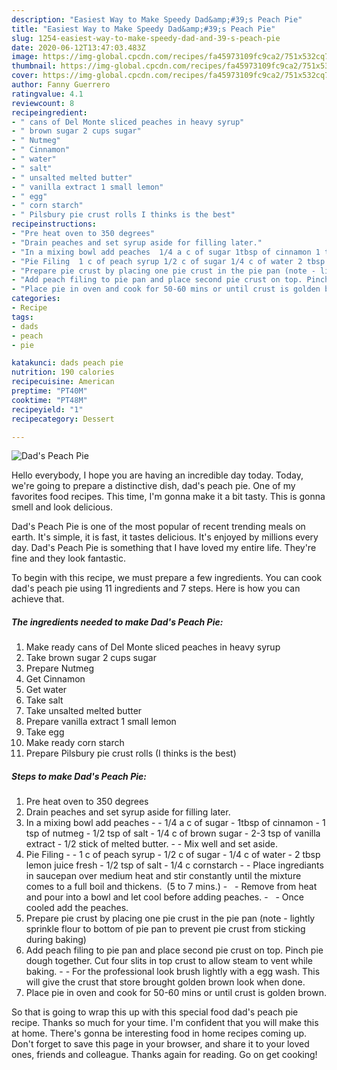```yaml
---
description: "Easiest Way to Make Speedy Dad&amp;#39;s Peach Pie"
title: "Easiest Way to Make Speedy Dad&amp;#39;s Peach Pie"
slug: 1254-easiest-way-to-make-speedy-dad-and-39-s-peach-pie
date: 2020-06-12T13:47:03.483Z
image: https://img-global.cpcdn.com/recipes/fa45973109fc9ca2/751x532cq70/dads-peach-pie-recipe-main-photo.jpg
thumbnail: https://img-global.cpcdn.com/recipes/fa45973109fc9ca2/751x532cq70/dads-peach-pie-recipe-main-photo.jpg
cover: https://img-global.cpcdn.com/recipes/fa45973109fc9ca2/751x532cq70/dads-peach-pie-recipe-main-photo.jpg
author: Fanny Guerrero
ratingvalue: 4.1
reviewcount: 8
recipeingredient:
- " cans of Del Monte sliced peaches in heavy syrup"
- " brown sugar 2 cups sugar"
- " Nutmeg"
- " Cinnamon"
- " water"
- " salt"
- " unsalted melted butter"
- " vanilla extract 1 small lemon"
- " egg"
- " corn starch"
- " Pilsbury pie crust rolls I thinks is the best"
recipeinstructions:
- "Pre heat oven to 350 degrees"
- "Drain peaches and set syrup aside for filling later."
- "In a mixing bowl add peaches  1/4 a c of sugar 1tbsp of cinnamon 1 tsp of nutmeg 1/2 tsp of salt  1/4 c of brown sugar  2-3 tsp of vanilla extract 1/2 stick of melted butter.  Mix well and set aside."
- "Pie Filing  1 c of peach syrup 1/2 c of sugar 1/4 c of water 2 tbsp lemon juice fresh 1/2 tsp of salt 1/4 c cornstarch  Place ingrediants in saucepan over medium heat and stir constantly until the mixture comes to a full boil and thickens.  (5 to 7 mins.)   Remove from heat and pour into a bowl and let cool before adding peaches.    Once cooled add the peaches."
- "Prepare pie crust by placing one pie crust in the pie pan (note - lightly sprinkle flour to bottom of pie pan to prevent pie crust from sticking during baking)"
- "Add peach filing to pie pan and place second pie crust on top. Pinch pie dough together. Cut four slits in top crust to allow steam to vent while baking.  For the professional look brush lightly with a egg wash. This will give the crust that store brought golden brown look when done."
- "Place pie in oven and cook for 50-60 mins or until crust is golden brown."
categories:
- Recipe
tags:
- dads
- peach
- pie

katakunci: dads peach pie 
nutrition: 190 calories
recipecuisine: American
preptime: "PT40M"
cooktime: "PT48M"
recipeyield: "1"
recipecategory: Dessert

---
```



![Dad&#39;s Peach Pie](https://img-global.cpcdn.com/recipes/fa45973109fc9ca2/751x532cq70/dads-peach-pie-recipe-main-photo.jpg)

Hello everybody, I hope you are having an incredible day today. Today, we're going to prepare a distinctive dish, dad&#39;s peach pie. One of my favorites food recipes. This time, I'm gonna make it a bit tasty. This is gonna smell and look delicious.

Dad&#39;s Peach Pie is one of the most popular of recent trending meals on earth. It's simple, it is fast, it tastes delicious. It's enjoyed by millions every day. Dad&#39;s Peach Pie is something that I have loved my entire life. They're fine and they look fantastic.




To begin with this recipe, we must prepare a few ingredients. You can cook dad&#39;s peach pie using 11 ingredients and 7 steps. Here is how you can achieve that.

<!--inarticleads1-->

##### The ingredients needed to make Dad&#39;s Peach Pie:

1. Make ready  cans of Del Monte sliced peaches in heavy syrup
1. Take  brown sugar 2 cups sugar
1. Prepare  Nutmeg
1. Get  Cinnamon
1. Get  water
1. Take  salt
1. Take  unsalted melted butter
1. Prepare  vanilla extract 1 small lemon
1. Take  egg
1. Make ready  corn starch
1. Prepare  Pilsbury pie crust rolls (I thinks is the best)




<!--inarticleads2-->

##### Steps to make Dad&#39;s Peach Pie:

1. Pre heat oven to 350 degrees
1. Drain peaches and set syrup aside for filling later.
1. In a mixing bowl add peaches -  - 1/4 a c of sugar - 1tbsp of cinnamon - 1 tsp of nutmeg - 1/2 tsp of salt  - 1/4 c of brown sugar  - 2-3 tsp of vanilla extract - 1/2 stick of melted butter. -  - Mix well and set aside.
1. Pie Filing -  - 1 c of peach syrup - 1/2 c of sugar - 1/4 c of water - 2 tbsp lemon juice fresh - 1/2 tsp of salt - 1/4 c cornstarch -  - Place ingrediants in saucepan over medium heat and stir constantly until the mixture comes to a full boil and thickens.  (5 to 7 mins.) -   - Remove from heat and pour into a bowl and let cool before adding peaches.  -   - Once cooled add the peaches.
1. Prepare pie crust by placing one pie crust in the pie pan (note - lightly sprinkle flour to bottom of pie pan to prevent pie crust from sticking during baking)
1. Add peach filing to pie pan and place second pie crust on top. Pinch pie dough together. Cut four slits in top crust to allow steam to vent while baking. -  - For the professional look brush lightly with a egg wash. This will give the crust that store brought golden brown look when done.
1. Place pie in oven and cook for 50-60 mins or until crust is golden brown.




So that is going to wrap this up with this special food dad&#39;s peach pie recipe. Thanks so much for your time. I'm confident that you will make this at home. There's gonna be interesting food in home recipes coming up. Don't forget to save this page in your browser, and share it to your loved ones, friends and colleague. Thanks again for reading. Go on get cooking!
